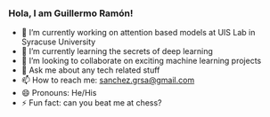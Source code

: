 ### Hola, I am Guillermo Ramón!

- 🔭 I’m currently working on attention based models at UIS Lab in Syracuse University
- 🌱 I’m currently learning the secrets of deep learning
- 👯 I’m looking to collaborate on exciting machine learning projects
- 💬 Ask me about any tech related stuff
- 📫 How to reach me: sanchez.grsa@gmail.com
- 😄 Pronouns: He/His
- ⚡ Fun fact: can you beat me at chess?


